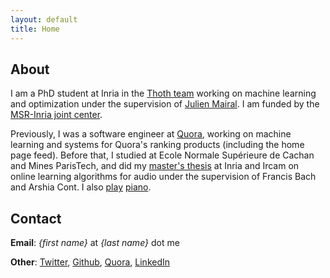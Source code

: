 ```yaml
---
layout: default
title: Home
---
```

## About

I am a PhD student at Inria in the [Thoth team](http://thoth.inrialpes.fr/) working on machine learning and optimization under the supervision of [Julien Mairal](http://thoth.inrialpes.fr/people/mairal/). I am funded by the [MSR-Inria joint center](http://www.msr-inria.fr/).

Previously, I was a software engineer at [Quora](http://www.quora.com), working on machine learning and systems for Quora's ranking products (including the home page feed). Before that, I studied at Ecole Normale Supérieure de Cachan and Mines ParisTech, and did my [master's thesis](https://hal.inria.fr/hal-01064672v2/document) at Inria and Ircam on online learning algorithms for audio under the supervision of Francis Bach and Arshia Cont. I also [play](http://www.youtube.com/watch?v=S4P07vt1Tmc) [piano](http://www.youtube.com/watch?v=foh6FXkYyyA).

## Contact

**Email**: *{first name}* at *{last name}* dot me

**Other**: [Twitter](http://twitter.com/albertobietti), [Github](http://github.com/albietz), [Quora](http://www.quora.com/Alberto-Bietti), [LinkedIn](http://www.linkedin.com/in/alberto-bietti-3314905)
